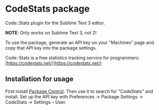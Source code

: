 # CodeStats package

Code::Stats plugin for the Sublime Text 3 editor.

**NOTE**: Only works on Sublime Text 3, not 2!

To use the package, generate an API key on your "Machines" page and copy that API key into the package settings.

Code::Stats is a free statistics tracking service for programmers: [https://codestats.net/](https://codestats.net/)

## Installation for usage

First install [Package Control](https://packagecontrol.io/). Then use it to search for "CodeStats" and install. Set up the API key with Preferences -> Package Settings -> CodeStats -> Settings – User.
